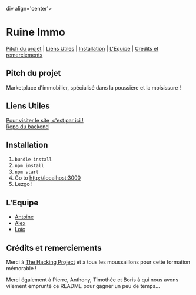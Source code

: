 div align='center'>

# Ruine Immo

[Pitch du projet](#pitch-du-projet) | 
[Liens Utiles](#liens-utiles) | 
[Installation](#installation) | 
[L'Equipe](#lequipe) | 
[Crédits et remerciements](#crédits-et-remerciements)

</div>

## Pitch du projet

Marketplace d'immobilier, spécialisé dans la poussière et la moisissure !

## Liens Utiles

[Pour visiter le site, c'est par ici !](https://immo-all-react.herokuapp.com/)<br />
[Repo du backend](https://github.com/profprogrammeur/immoALL_api)

## Installation

1. `bundle install`
1. `npm install`
1. `npm start`
1. Go to [http://localhost:3000](http://localhost:3000)
1. Lezgo !

## L'Equipe

- [Antoine](https://github.com/profprogrammeur)
- [Alex](https://github.com/lexbeaumier)
- [Loïc](https://github.com/rieuloic)

## Crédits et remerciements

Merci à [The Hacking Project](https://www.thehackingproject.org/) et à tous les moussaillons pour cette formation mémorable !

Merci également à Pierre, Anthony, Timothée et Boris à qui nous avons vilement emprunté ce README pour gagner un peu de temps... 
